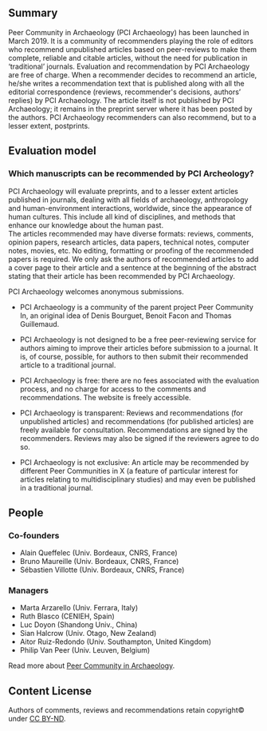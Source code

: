 ## Summary

Peer Community in Archaeology (PCI Archaeology) has been launched in March 2019. It is a community of recommenders playing the role of editors who recommend unpublished articles based on peer-reviews to make them complete, reliable and citable articles, without the need for publication in ‘traditional’ journals. Evaluation and recommendation by PCI Archaeology are free of charge. When a recommender decides to recommend an article, he/she writes a recommendation text that is published along with all the editorial correspondence (reviews, recommender's decisions, authors’ replies) by PCI Archaeology. The article itself is not published by PCI Archaeology; it remains in the preprint server where it has been posted by the authors. PCI Archaeology recommenders can also recommend, but to a lesser extent, postprints.

## Evaluation model

### Which manuscripts can be recommended by PCI Archeology?

PCI Archaeology will evaluate preprints, and to a lesser extent articles published in journals, dealing with all fields of archaeology, anthropology and human-environment interactions, worldwide, since the appearance of human cultures. This include all kind of disciplines, and methods that enhance our knowledge about the human past.  
The articles recommended may have diverse formats: reviews, comments, opinion papers, research articles, data papers, technical notes, computer notes, movies, etc. No editing, formatting or proofing of the recommended papers is required. We only ask the authors of recommended articles to add a cover page to their article and a sentence at the beginning of the abstract stating that their article has been recommended by PCI Archaeology. 
 
PCI Archaeology welcomes anonymous submissions.

* PCI Archaeology is a community of the parent project Peer Community In, an original idea of Denis Bourguet, Benoit Facon and Thomas Guillemaud.

* PCI Archaeology is not designed to be a free peer-reviewing service for authors aiming to improve their articles before submission to a journal. It is, of course, possible, for authors to then submit their recommended article to a traditional journal.

* PCI Archaeology is free: there are no fees associated with the evaluation process, and no charge for access to the comments and recommendations. The website is freely accessible.

* PCI Archaeology is transparent: Reviews and recommendations (for unpublished articles) and recommendations (for published articles) are freely available for consultation. Recommendations are signed by the recommenders. Reviews may also be signed if the reviewers agree to do so.

* PCI Archaeology is not exclusive: An article may be recommended by different Peer Communities in X (a feature of particular interest for articles relating to multidisciplinary studies) and may even be published in a traditional journal.

## People

### Co-founders

* Alain Queffelec (Univ. Bordeaux, CNRS, France)
* Bruno Maureille (Univ. Bordeaux, CNRS, France)
* Sébastien Villotte (Univ. Bordeaux, CNRS, France)

### Managers

* Marta Arzarello (Univ. Ferrara, Italy)
* Ruth Blasco (CENIEH, Spain)
* Luc Doyon (Shandong Univ., China)
* Sian Halcrow (Univ. Otago, New Zealand)
* Aitor Ruiz-Redondo (Univ. Southampton, United Kingdom)
* Philip Van Peer (Univ. Leuven, Belgium)

Read more about [Peer Community in Archaeology](https://archaeo.peercommunityin.org/about/about).

## Content License

Authors of comments, reviews and recommendations retain copyright© under [CC BY-ND](https://creativecommons.org/licenses/by-nd/4.0/).
